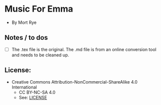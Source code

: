 
# Music For Emma
* By Mort Rye


## Notes / to dos
* [ ] The .tex file is the original. The .md file is from an online conversion tool and needs to be cleaned up.


## License:
* Creative Commons Attribution-NonCommercial-ShareAlike 4.0 International
	* CC BY-NC-SA 4.0
	* See: [LICENSE](./LICENSE)


